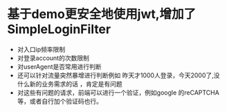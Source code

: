 # 基于demo更安全地使用jwt,增加了SimpleLoginFilter
-  对入口ip频率限制
- 对登录account的次数限制
- 对userAgent是否常用进行判断
- 还可以针对流量突然暴增进行判断例如 昨天才1000人登录，今天2000了,没什么新的业务需求的话 ，肯定是有问题
- 对这些有问题的请求，前端可以进行一个验证，例如google 的reCAPTCHA 等，或者自行加个验证码也行。
